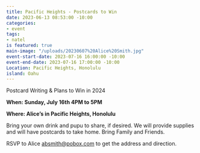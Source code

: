 ```yaml
---
title: Pacific Heights - Postcards to Win
date: 2023-06-13 08:53:00 -10:00
categories:
- event
tags:
- natel
is featured: true
main-image: "/uploads/20230607%20Alice%20Smith.jpg"
event-start-date: 2023-07-16 16:00:00 -10:00
event-end-date: 2023-07-16 17:00:00 -10:00
Location: Pacific Heights, Honolulu
island: Oahu
---
```


Postcard Writing & Plans to Win in 2024

**When: Sunday, July 16th 4PM to 5PM**

**Where: Alice’s in Pacific Heights, Honolulu**

Bring your own drink and pupu to share, if desired. We will provide supplies and will have postcards to take home. Bring Family and Friends.

RSVP to Alice absmith@pobox.com to get the address and direction.